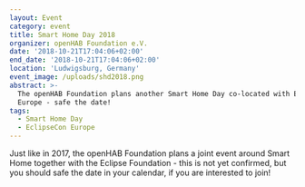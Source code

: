 ```yaml
---
layout: Event
category: event
title: Smart Home Day 2018
organizer: openHAB Foundation e.V.
date: '2018-10-21T17:04:06+02:00'
end_date: '2018-10-21T17:04:06+02:00'
location: 'Ludwigsburg, Germany'
event_image: /uploads/shd2018.png
abstract: >-
  The openHAB Foundation plans another Smart Home Day co-located with EclipseCon
  Europe - safe the date!
tags:
  - Smart Home Day
  - EclipseCon Europe
---
```

Just like in 2017, the openHAB Foundation plans a joint event around Smart Home together with the Eclipse Foundation - this is not yet confirmed, but you should safe the date in your calendar, if you are interested to join!
